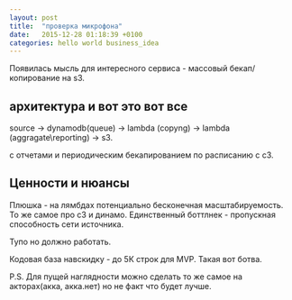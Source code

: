 ```yaml
---
layout: post
title:  "проверка микрофона"
date:   2015-12-28 01:18:39 +0100
categories: hello world business_idea
---
```


Появилась мысль для интересного сервиса - массовый бекап/копирование на s3.

## архитектура и вот это вот все

source ->  dynamodb(queue) -> lambda (copyng) -> lambda (aggragate\reporting) -> s3.

с отчетами и периодическим бекапированием по расписанию с с3.
## Ценности и нюансы
Плюшка - на лямбдах потенциально бесконечная масштабируемость. То же самое про с3 и динамо.
Единственный боттлнек - пропускная способность сети источника.

Тупо но должно работать.

Кодовая база навскидку - до 5К строк для MVP. Такая вот ботва.

P.S. Для пущей наглядности можно сделать то же самое на акторах(акка, акка.нет) но не факт что будет лучше.
